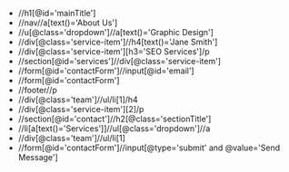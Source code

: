 * //h1[@id='mainTitle']
* //nav//a[text()='About Us']
* //u[@class='dropdown']//a[text()='Graphic Design']
* //div[@class='service-item']//h4[text()='Jane Smith']
* //div[@class='service-item'][h3='SEO Services']/p
* //section[@id='services']//div[@class='service-item']
* //form[@id='contactForm']//input[@id='email']
* //form[@id='contactForm']
* //footer//p
* //div[@class='team']//ul/li[1]/h4
* //div[@class='service-item'][2]/p
* //section[@id='contact']//h2[@class='sectionTitle']
* //li[a[text()='Services']]//ul[@class='dropdown']//a
* //div[@class='team']//ul/li[1]
* //form[@id='contactForm']//input[@type='submit' and @value='Send Message']
